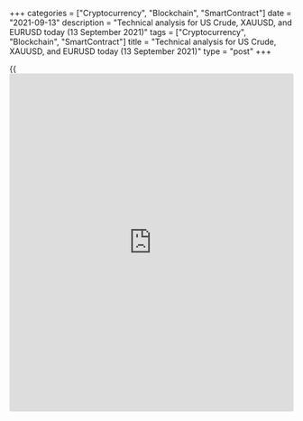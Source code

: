 +++
categories = ["Cryptocurrency", "Blockchain", "SmartContract"]
date = "2021-09-13"
description = "Technical analysis for US Crude, XAUUSD, and EURUSD today (13 September 2021)"
tags = ["Cryptocurrency", "Blockchain", "SmartContract"]
title = "Technical analysis for US Crude, XAUUSD, and EURUSD today (13 September 2021)"
type = "post"
+++

{{<iframe id="large-banner" src="https://www.bounty.group/#slide=14.0" width="100%" height="600" scrolling="no" style="border: 0px solid rgb(216, 221, 230); border-radius: 3px;">}}

2021-09-13

2021-09-13

Short-term analysis for oil, gold, and EURUSD for 13.09.2021Alex
Rodionov

I welcome my fellow traders! I have made a price forecast for US Crude,
XAUUSD, and EURUSD using a combination of margin zones methodology and
technical analysis. Based on the market analysis, I suggest entry
signals for intraday traders.

The short-term oil uptrend continues. Its target is to test the
September 2 high.

The article covers the following subjects:

## Oil price forecast for today: USCrude analysis

The short-term oil uptrend continues. Its target is to test the
September 2 high, which is level 70.33. If this level is broken out in
the future, the next target for purchases will be Target Zone 2 72.85 -
72.32.

If level 70.33 is held by the market, then a second correction will
begin with the target in the zone of 67.87 - 67.17.

Today, it is reasonable to set a take profit for purchases entered in
the Intermediary Zone 67.87 - 67.62 around level 70.33 and wait for a
reaction to the resistance level.

### [USCrude][1] trading ideas for today:

Hold up purchases entered in the zone of 67.87 - 67.17. TakeProfit:
70.33. StopLoss: at the breakeven.

* * *

## Gold price forecast for today: XAUUSD analysis

On Monday morning, gold is trading in a short-term downtrend, the main
target of which is to break out the Target Zone 1792 - 1788. If the
Target Zone is broken out, the next sales target will be the Gold Zone
1772 - 1770. In this case, rearrange the resistance zones and look again
for sales.

If the level of 1787 is held by buyers during today's trading session,
then there will be a possibility of buying the gold up to the
Intermediary Zone 1805 - 1803. In this case, look at the traders'
reaction to the retest of resistance.

### [XAUUSD][2] trading ideas for today:

Watch the market.

* * *

## Euro/Dollar forecast for today: EURUSD analysis

EURUSD bears have a great opportunity to consolidate below the
Intermediary Zone 1.1820 - 1.1812 and reverse the short-term trend down.
If this happens, it will be possible to sell the euro with the target in
the Target Zone 1.1733 - 1.1715.

If today at the US trading session, the price returns to the support
level of 1.1820, then the short-term uptrend will continue. Therefore,
the euro purchases with a target in the zone of ​​the September 3 high
will be relevant. For purchases, a formation of a pattern is needed. For
example, a “false breakout” after breaking out level 1.1847.

### [EURUSD][3] trading ideas for today:

Buy according to the pattern in Intermediary Zone 1.1820 - 1.1812.
TakeProfit: 1.1905. StopLoss: according to the pattern rules.

* * *

P.S. Did you like my article? Share it in social networks: it will be
the best “thank you" :)

Ask me questions and comment below. I’ll be glad to answer your
questions and give necessary explanations.

 **Useful links:**

  * I recommend trying to trade with a reliable broker [here][4]. The system allows you to trade by yourself or copy successful traders from all across the globe.
  * Use my promo-code BLOG for getting deposit bonus 50% on LiteForex platform. Just enter this code in the appropriate field while [depositing][5] your trading account.
  * Telegram chat for traders: <t.me/liteforexengchat>. We are sharing the signals and trading experience
  * Telegram channel with high-quality analytics, Forex reviews, training articles, and other useful things for traders <t.me/liteforex>

## Price chart of USCrude in real time mode

The content of this article reflects the author’s opinion and does not
necessarily reflect the official position of LiteForex. The material
published on this page is provided for informational purposes only and
should not be considered as the provision of investment advice for the
purposes of Directive 2004/39/EC.

Rate this article:

{{value}}

( {{count}} {{title}} )

   1. my.liteforex.com/trading?type=oil
   2. my.liteforex.com/trading/chart?symbol=XAUUSD&returnUrl=true
   3. my.liteforex.com/trading/chart?symbol=EURUSD&returnUrl=true
   4. my.liteforex.com/?category=analysts-opinions&slug=short-term-analysis-for-oil-gold-and-eurusd-for-13092021&openPopup=%2Fregistration%2Fpopup&utm_source=blog&utm_medium=article&utm_campaign=bonus
   5. my.liteforex.com/deposit/?category=analysts-opinions&slug=short-term-analysis-for-oil-gold-and-eurusd-for-13092021&promo_code=BLOG&utm_source=blog&utm_medium=article&utm_campaign=bonus